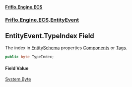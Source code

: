 #### [Friflo.Engine.ECS](index.md#'index')
### [Friflo.Engine.ECS](Friflo.Engine.ECS.md#'Friflo.Engine.ECS').[EntityEvent](EntityEvent.md#'Friflo.Engine.ECS.EntityEvent')

## EntityEvent.TypeIndex Field

The index in [EntitySchema](EntitySchema.md#'Friflo.Engine.ECS.EntitySchema') properties [Components](EntitySchema.Components.md#'Friflo.Engine.ECS.EntitySchema.Components') or [Tags](EntitySchema.Tags.md#'Friflo.Engine.ECS.EntitySchema.Tags').

```csharp
public byte TypeIndex;
```

#### Field Value
[System.Byte](https://docs.microsoft.com/en-us/dotnet/api/System.Byte#'System.Byte')